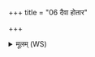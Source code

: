 +++
title = "06 दैवा होतार"

+++
<details><summary>मूलम् (WS)</summary>

दैवा होतार इममध्वरं नो अग्नेर्जिह्वेमभि गृणीत ।  
कृणुता नः स्विष्टिम् ॥७ ॥
</details>